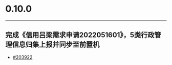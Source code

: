 # 0.10.0

---

## 完成《信用吕梁需求申请2022051601》，5类行政管理信息归集上报并同步至前置机
* [#203922](http://redmine.qixinyun.com/issues/203922) 